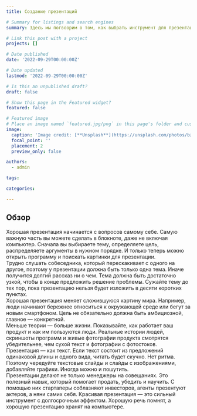 ```yaml
---
title: Создание презентаций

# Summary for listings and search engines
summary: Здесь мы погвоорим о том, как выбрать инструмент для презентации, с чего начать, как избежать частых ошибок и создать красивую презентацию, даже если делаете это впервые.

# Link this post with a project
projects: []

# Date published
date: '2022-09-29T00:00:00Z'

# Date updated
lastmod: '2022-09-29T00:00:00Z'

# Is this an unpublished draft?
draft: false

# Show this page in the Featured widget?
featured: false

# Featured image
# Place an image named `featured.jpg/png` in this page's folder and customize its options here.
image:
  caption: 'Image credit: [**Unsplash**](https://unsplash.com/photos/bzdhc5b3Bxs)'
  focal_point: ''
  placement: 2
  preview_only: false

authors:
  - admin

tags:

categories:

---
```


## Обзор

Хорошая презентация начинается с вопросов самому себе. Самую важную часть вы можете сделать в блокноте, даже не включая компьютер. Сначала вы выбираете тему, определяете цель, распределяете аргументы в нужном порядке. И только теперь можно открыть программу и поискать картинки для презентации.  
Трудно слушать собеседника, который перескакивает с одного на другое, поэтому у презентации должна быть только одна тема. Иначе получится долгий рассказ ни о чем. Тема должна быть достаточно узкой, чтобы в конце предложить решение проблемы. Сужайте тему до тех пор, пока презентацию нельзя будет изложить в десяти коротких пунктах.  
Хорошая презентация меняет сложившуюся картину мира. Например, люди начинают бережнее относиться к окружающей среде или бегут за новым смартфоном. Цель не обязательно должна быть амбициозной, главное — конкретной.  
Меньше теории — больше жизни. Показывайте, как работает ваш продукт и как им пользуются люди. Реальные истории людей, скриншоты программ и живые фотографии продукта смотрятся убедительнее, чем сухой текст и фотографии с фотостоков.  
Презентация — как текст. Если текст состоит из предложений одинаковой длины и одного вида, читать будет скучно. Нет ритма. Поэтому чередуйте текстовые слайды и слайды с изображениями, добавляйте графики. Иногда можно и пошутить.  
Презентации делают не только менеджеры на совещаниях. Это полезный навык, который помогает продать, убедить и научить. С помощью них стартаперы соблазняют инвесторов, агенты презентуют актеров, а няни самих себя. Красивая презентация — это сильный инструмент с долгосрочным эффектом. Хорошую речь помнят, а хорошую презентацию хранят на компьютере.


